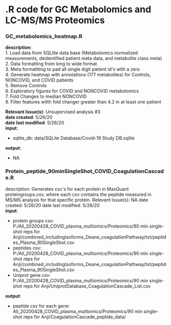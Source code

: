# .R code for GC Metabolomics and LC-MS/MS Proteomics

### GC_metabolomics_heatmap.R

**description**:   
    1. Load data from SQLlite data base (Metabolomics normalized measurements, deidentified patient meta data, and metabolite class meta)  
    2. Data formatting from long to wide format  
    3. Meta formattting to pad all single digit patient id's with a zero  
    4. Generate heatmap with annotations (177 metabolites) for Controls, NONCOVID, and COVID patients  
    5. Remove Controls  
    6. Exploratory figures for COVID and NONCOVID metabolomics  
    7. Fold Changes to median NONCOVID  
    8. Filter features witth fold changer greater than 4.2 in at least one patient  
    
**Relevant Issue(s)**: Unsupervised analysis #3  
**date created**: 5/26/20  
**date last modified**: 5/26/20  
**input**:  
  - sqlite_db: data/SQLite Database/Covid-19 Study DB.sqlite  

**output**:  
  - NA  

### Protein_peptide_90minSingleShot_COVID_CoagulationCascade.R 

description: Generates csv's for each protein in MaxQuant proteingroups.csv, where each csv contains the  peptide measured in MS/MS analysis for that specific protein.
Relevant Issue(s): NA
date created: 5/26/20
date last modified: 5/26/20  
**input**:  
  - protein groups csv: P:/All_20200428_COVID_plasma_multiomics/Proteomics/90 min single-shot reps for Anji/combined_includingIsoforms_Deane_coagulationPathway/txt/peptides_Plasma_90SingleShot.csv  
  - peptides csv: P:/All_20200428_COVID_plasma_multiomics/Proteomics/90 min single-shot reps for Anji/combined_includingIsoforms_Deane_coagulationPathway/txt/peptides_Plasma_90SingleShot.csv
  - Uniprot gene csv: P:/All_20200428_COVID_plasma_multiomics/Proteomics/90 min single-shot reps for Anji/UniprotDatabase_CoagulationCascade_List.csv  

**output**:  
  - peptide csv for each gene: All_20200428_COVID_plasma_multiomics/Proteomics/90 min single-shot reps for Anji/CoagulationCascade_peptide_data/
